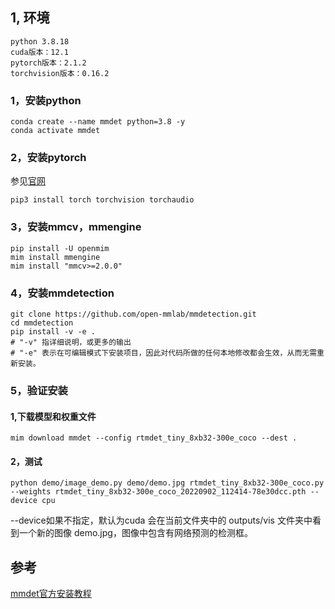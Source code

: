 <!--
 * @Author: dpsfigo
 * @Date: 2024-01-31 17:46:49
 * @LastEditors: dpsfigo
 * @LastEditTime: 2024-01-31 18:18:14
 * @Description: 请填写简介
-->
## 1, 环境
```
python 3.8.18
cuda版本：12.1
pytorch版本：2.1.2
torchvision版本：0.16.2
```

### 1，安装python
```
conda create --name mmdet python=3.8 -y
conda activate mmdet
```
### 2，安装pytorch
参见[官网](https://pytorch.org/get-started/locally/)
```
pip3 install torch torchvision torchaudio
```

### 3，安装mmcv，mmengine
```
pip install -U openmim
mim install mmengine
mim install "mmcv>=2.0.0"
```
### 4，安装mmdetection
```
git clone https://github.com/open-mmlab/mmdetection.git
cd mmdetection
pip install -v -e .
# "-v" 指详细说明，或更多的输出
# "-e" 表示在可编辑模式下安装项目，因此对代码所做的任何本地修改都会生效，从而无需重新安装。
```
### 5，验证安装
#### 1,下载模型和权重文件
```
mim download mmdet --config rtmdet_tiny_8xb32-300e_coco --dest .
```
#### 2，测试
```
python demo/image_demo.py demo/demo.jpg rtmdet_tiny_8xb32-300e_coco.py --weights rtmdet_tiny_8xb32-300e_coco_20220902_112414-78e30dcc.pth --device cpu
```
--device如果不指定，默认为cuda
会在当前文件夹中的 outputs/vis 文件夹中看到一个新的图像 demo.jpg，图像中包含有网络预测的检测框。




## 参考
[mmdet官方安装教程](https://mmdetection.readthedocs.io/zh-cn/3.x/get_started.html#id6)
